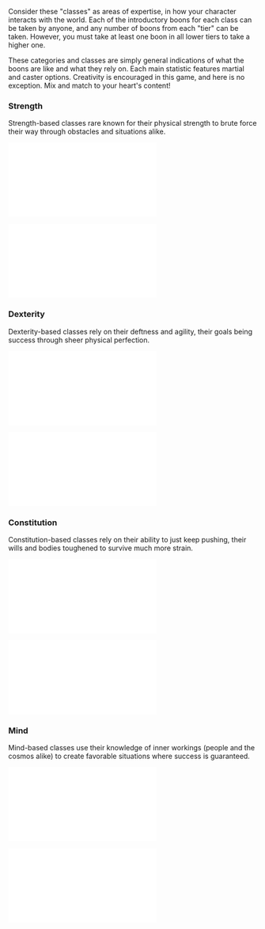 Consider these "classes" as areas of expertise, in how your character interacts with the world. Each of the introductory boons for each class can be taken by anyone, and any number of boons from each "tier" can be taken. However, you must take at least one boon in all lower tiers to take a higher one.

These categories and classes are simply general indications of what the boons are like and what they rely on. Each main statistic features martial and caster options. Creativity is encouraged in this game, and here is no exception. Mix and match to your heart's content!
### Strength
Strength-based classes rare known for their physical strength to brute force their way through obstacles and situations alike.

![Barbarian](Barbarian.md)

![Evoker](Evoker.md)
### Dexterity
Dexterity-based classes rely on their deftness and agility, their goals being success through sheer physical perfection.

![Master](Master.md)

![Bard](Bard.md)
### Constitution
Constitution-based classes rely on their ability to just keep pushing, their wills and bodies toughened to survive much more strain.

![Champion](Champion.md)

![Alchemist](Alchemist.md)
### Mind
Mind-based classes use their knowledge of inner workings (people and the cosmos alike) to create favorable situations where success is guaranteed.

![Ranger](Ranger.md)

![Arcanist](Arcanist.md)